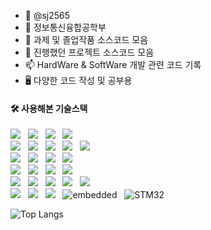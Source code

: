 - 👋 @sj2565
- 📖 정보통신융합공학부
- 🌱 과제 및 졸업작품 소스코드 모음
- 💞️ 진행했던 프로젝트 소스코드 모음
- 📫 HardWare & SoftWare 개발 관련 코드 기록
- 🖥️ 다양한 코드 작성 및 공부용
<!--- 🖥️ [웹 포트폴리오](https://sj2565.github.io) -->
#### 🛠️ 사용해본 기술스택
<img src="https://img.shields.io/badge/java-007396?style=flat-square&logo=OpenJDK&logoColor=white"> &nbsp; <img src="https://img.shields.io/badge/python-%233776AB.svg?&style=flat-square&logo=python&logoColor=white"/> &nbsp; <img src="https://img.shields.io/badge/c-%23A8B9CC.svg?&style=flat-square&logo=c&logoColor=white" /> &nbsp; <img src="https://img.shields.io/badge/c++-00599C.svg?style=flat-square&logo=C%2B%2B&logoColor=white" /> <br>
<img src="https://img.shields.io/badge/html5-%23E34F26.svg?&style=flat-square&logo=html5&logoColor=white"/> &nbsp; <img src="https://img.shields.io/badge/css3-%231572B6.svg?&style=flat-square&logo=css3&logoColor=white"/> &nbsp; <img src="https://img.shields.io/badge/javascript-%23F7DF1E.svg?&style=flat-square&logo=javascript&logoColor=black"/> &nbsp;
<img src="https://img.shields.io/badge/vue.js-%234FC08D.svg?&style=flat-square&logo=vue.js&logoColor=white" /> &nbsp; <img src="https://img.shields.io/badge/react-%2361DAFB.svg?&style=flat-square&logo=react&logoColor=white" /> &nbsp; <br>
<img src="https://img.shields.io/badge/node.js-%23339933.svg?&style=flat-square&logo=node.js&logoColor=white" /> &nbsp; <img src="https://img.shields.io/badge/django-%23092E20.svg?&style=flat-square&logo=django&logoColor=white" /> &nbsp; 
<img src="https://img.shields.io/badge/spring-%236DB33F.svg?&style=flat-square&logo=spring&logoColor=white" /> &nbsp; <img src="https://img.shields.io/badge/keras-%23D00000.svg?&style=flat-square&logo=keras&logoColor=white" /> <br>
<img src="https://img.shields.io/badge/oracle-%23F80000.svg?&style=flat-square&logo=oracle&logoColor=white" /> &nbsp;	<img src="https://img.shields.io/badge/mysql-%234479A1.svg?&style=flat-square&logo=mysql&logoColor=white" /> &nbsp;
<img src="https://img.shields.io/badge/postgresql-%23336791.svg?&style=flat-square&logo=postgresql&logoColor=white" /> &nbsp; <img src="https://img.shields.io/badge/mongodb-%2347A248.svg?&style=flat-square&logo=mongodb&logoColor=white" /> <br>
<img src="https://img.shields.io/badge/visual%20studio%20code-%23007ACC.svg?&style=flat-square&logo=visual%20studio%20code&logoColor=white" /> &nbsp; <img src="https://img.shields.io/badge/visual%20studio-%235C2D91.svg?&style=flat-square&logo=visual%20studio&logoColor=white" /> &nbsp; 
<img src="https://img.shields.io/badge/eclipse%20ide-525C86?style=flat-square&logo=eclipse%20ide&logoColor=white"> &nbsp; <img src="https://img.shields.io/badge/PyCharm-000000?style=flat-square&logo=PyCharm&logoColor=green"> &nbsp; <img src="https://img.shields.io/badge/github-%23181717.svg?&style=flat-square&logo=github&logoColor=white" /> <br>
<img src="https://img.shields.io/badge/arduino-%2300979D.svg?&style=flat-square&logo=arduino&logoColor=white" /> &nbsp; <img src="https://img.shields.io/badge/raspberry%20pi-%23C51A4A.svg?&style=flat-square&logo=raspberry%20pi&logoColor=white" /> &nbsp; <img src="https://img.shields.io/badge/opencv-5C3EE8?style=flat-square&logo=opencv&logoColor=white"> &nbsp; <img alt="embedded" src ="https://img.shields.io/badge/embedded-007396.svg?&style=flat-square&logo=Java&logoColor=white"/> &nbsp;
<img alt="STM32" src ="https://img.shields.io/badge/MCU-STM32-1C75BC?style=flat-square&logo=stmicroelectronics&logoColor=white"/>

![Top Langs](https://github-readme-stats.vercel.app/api/top-langs/?username=sj2565&layout=compact&theme=radical)
<!--![Top Langs](https://github-readme-stats.vercel.app/api/top-langs/?username=sj2565&theme=onedark)
highcontrast
<!--[![Top Langs](https://github-readme-stats.vercel.app/api/top-langs/?username=sj2565)](https://github.com/anuraghazra/github-readme-stats)-->
